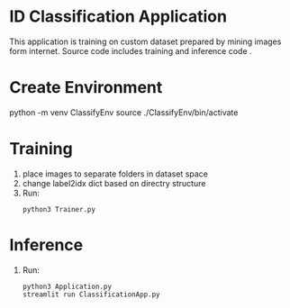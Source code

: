 # ID Classification Application
This application is training on custom dataset prepared by mining images form internet.
Source code includes training and inference code .

# Create Environment

python -m venv ClassifyEnv
source ./ClassifyEnv/bin/activate

# Training

1) place images to separate folders in dataset space
2) change label2idx dict based on directry structure
4) Run:
    ```
    python3 Trainer.py
    ```
# Inference

1) Run:
    ```
    python3 Application.py
    streamlit run ClassificationApp.py
    ```
